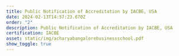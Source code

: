 ```yaml
---
title: Public Notification of Accreditation by IACBE, USA
date: 2024-02-13T14:57:23.670Z
order: "2"
description: Public Notification of Accreditation by IACBE, USA
certification: IACBE
asset: static/img/acharyabangalorebusinessschool.pdf
show_toggle: true
---
```

